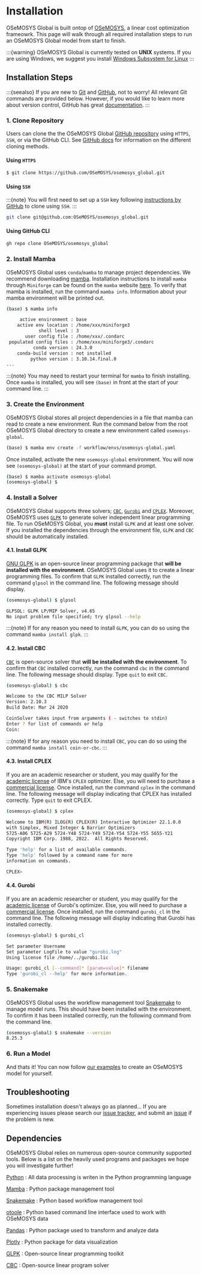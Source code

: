 # Installation

OSeMOSYS Global is built ontop of [OSeMOSYS](http://www.osemosys.org/), a linear cost optimization frameowrk. This page will walk through all required installation steps to run an OSeMOSYS Global model from start to finish. 

:::{warning}
OSeMOSYS Global is currently tested on **UNIX** systems. If you are using  Windows, we suggest you install [Windows Subsystem for Linux](https://docs.microsoft.com/en-us/windows/wsl/install)
:::

## Installation Steps

:::{seealso}
If you are new to [Git](https://git-scm.com) and [GitHub](https://github.com/), not to worry! All relevant Git commands are provided below. However, if you would like to learn more about version control, GitHub has great [documentation](https://docs.github.com/en/get-started/quickstart/hello-world).
:::

### 1. Clone Repository

Users can clone the the OSeMOSYS Global [GitHub repository](https://github.com/OSeMOSYS/osemosys_global) using `HTTPS`, `SSH`, or via the GitHub CLI. See [GitHub docs](https://docs.github.com/en/repositories/creating-and-managing-repositories/cloning-a-repository) for information on the different cloning methods. 

#### Using `HTTPS`

```bash
$ git clone https://github.com/OSeMOSYS/osemosys_global.git
```

#### Using `SSH`

:::{note}
You will first need to set up a `SSH` key following [instructions by GitHub](https://docs.github.com/en/authentication/connecting-to-github-with-ssh/adding-a-new-ssh-key-to-your-github-account) to clone using `SSH`. 
:::

```bash 
git clone git@github.com:OSeMOSYS/osemosys_global.git
```

#### Using GitHub CLI

```bash 
gh repo clone OSeMOSYS/osemosys_global
```

### 2. Install Mamba

OSeMOSYS Global uses `conda`/`mamba` to manage project dependencies. We recommend downloading [mamba](https://mamba.readthedocs.io/). Installation instructions to install `mamba` through `Miniforge` can be found on the `mamba` website [here](https://mamba.readthedocs.io/en/latest/installation/mamba-installation.html). To verify that mamba is installed, run the command `mamba info`. Information about your mamba environment will be printed out. 

```bash
(base) $ mamba info

     active environment : base
    active env location : /home/xxx/miniforge3
            shell level : 3
       user config file : /home/xxx/.condarc
 populated config files : /home/xxx/miniforge3/.condarc
          conda version : 24.3.0
    conda-build version : not installed
         python version : 3.10.14.final.0
...
```

:::{note}
You may need to restart your terminal for `mamba` to finish installing. Once `mamba` is installed, you will see `(base)` in front at the start of your command line.
:::

### 3. Create the Environment

OSeMOSYS Global stores all project dependencies in a file that mamba can read to create a new environment. Run the command below from the root OSeMOSYS Global directory to create a new environment called `osemosys-global`.

```bash
(base) $ mamba env create -f workflow/envs/osemosys-global.yaml    
```

Once installed, activate the new `osemosys-global` environment. You will now see `(osemosys-global)` at the start of your command prompt.

```bash
(base) $ mamba activate osemosys-global
(osemosys-global) $ 
```

### 4. Install a Solver

OSeMOSYS Global supports three solvers; [`CBC`](https://github.com/coin-or/Cbc), [`Gurobi`](https://www.gurobi.com/) and [`CPLEX`](https://www.ibm.com/analytics/cplex-optimizer). Moreover, OSeMOSYS uses [`GLPK`](https://www.gnu.org/software/glpk/) to generate solver independent linear programming file. To run OSeMOSYS Global, you **must** install `GLPK` and at least one solver. If you installed the dependencies through the environment file, `GLPK` and `CBC` should be automatically installed.  

#### 4.1. Install GLPK

[GNU GLPK](https://www.gnu.org/software/glpk/) is an open-source linear programming package that **will be installed with the environment**. OSeMOSYS Global uses it to create a linear programming files. To confirm that `GLPK` installed correctly, run the command `glpsol` in the command line. The following message should display. 

```bash 
(osemosys-global) $ glpsol

GLPSOL: GLPK LP/MIP Solver, v4.65
No input problem file specified; try glpsol --help
```

:::{note}
If for any reason you need to install `GLPK`, you can do so using the command `mamba install glpk`.
:::

#### 4.2. Install CBC

[`CBC`](https://github.com/coin-or/Cbc) is open-source solver that **will be installed with the environment**. To confirm that `CBC` installed correctly, run the command `cbc` in the command line. The following message should display. Type `quit` to exit `CBC`.

```bash
(osemosys-global) $ cbc

Welcome to the CBC MILP Solver 
Version: 2.10.3 
Build Date: Mar 24 2020 

CoinSolver takes input from arguments ( - switches to stdin)
Enter ? for list of commands or help
Coin:
 ``` 

:::{note}
If for any reason you need to install `CBC`, you can do so using the command `mamba install coin-or-cbc`.
:::

#### 4.3. Install CPLEX

If you are an academic researcher or student, you may qualify for the [academic license](https://www.ibm.com/academic/topic/data-science) of IBM's `CPLEX` optimizer. Else, you will need to purchase a [commercial license](https://www.ibm.com/support/pages/downloading-ibm-ilog-cplex-optimization-studio-v1290). Once installed, run the command `cplex` in the command line. The following message will display indicating that CPLEX has installed correctly. Type `quit` to exit CPLEX.

```bash
(osemosys-global) $ cplex

Welcome to IBM(R) ILOG(R) CPLEX(R) Interactive Optimizer 22.1.0.0
with Simplex, Mixed Integer & Barrier Optimizers
5725-A06 5725-A29 5724-Y48 5724-Y49 5724-Y54 5724-Y55 5655-Y21
Copyright IBM Corp. 1988, 2022.  All Rights Reserved.

Type 'help' for a list of available commands.
Type 'help' followed by a command name for more
information on commands.

CPLEX> 
``` 

#### 4.4. Gurobi

If you are an academic researcher or student, you may qualify for the [academic license](https://www.gurobi.com/academia/) of Gurobi's optimizer. Else, you will need to purchase a [commercial license](https://www.gurobi.com/products/gurobi-optimizer/). Once installed, run the command `gurobi_cl` in the command line. The following message will display indicating that Gurobi has installed correctly. 

```bash
(osemosys-global) $ gurobi_cl

Set parameter Username
Set parameter LogFile to value "gurobi.log"
Using license file /home/../gurobi.lic

Usage: gurobi_cl [--command]* [param=value]* filename
Type 'gurobi_cl --help' for more information.
```

### 5. Snakemake 

OSeMOSYS Global uses the workflow management tool [Snakemake](https://snakemake.readthedocs.io/en/stable/) to manage model runs. This should have been installed with the environment. To confirm it has been installed correctly, run the following command from the command line. 

```bash
(osemosys-global) $ snakemake --version 
8.25.3
```

### 6. Run a Model

And thats it! You can now follow [our examples](examples.md) to create an OSeMOSYS model for yourself. 

## Troubleshooting

Sometimes installation doesn't always go as planned... If you are experiencing issues please search our [issue tracker](https://github.com/OSeMOSYS/osemosys_global/issues), and submit an [issue](https://github.com/OSeMOSYS/osemosys_global/issues/new/choose) if the problem is new.

## Dependencies

OSeMOSYS Global relies on numerous open-source community supported tools. Below is a list on the heavily used programs and packages we hope you will investigate further!

[Python](https://www.python.org/downloads/)
: All data processing is writen in the Python programming language

[Mamba](https://mamba.readthedocs.io/en/) 
: Python package management tool

[Snakemake](https://snakemake.readthedocs.io/en/stable/)
: Python based workflow management tool

[otoole](https://github.com/OSeMOSYS/otoole)
: Python based command line interface used to work with OSeMOSYS data

[Pandas](https://pandas.pydata.org/) 
: Python package used to transform and analyze data

[Plotly](https://plotly.com/)
: Python package for data visualization

[GLPK](https://www.gnu.org/software/glpk/) 
: Open-source linear programming toolkit

[CBC](https://github.com/coin-or/Cbc)
: Open-source linear program solver
